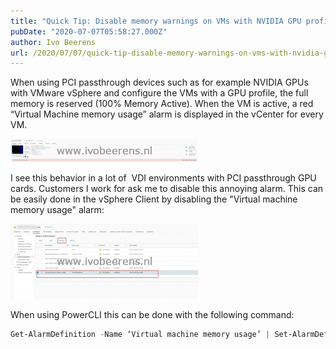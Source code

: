 ```yaml
---
title: "Quick Tip: Disable memory warnings on VMs with NVIDIA GPU profiles"
pubDate: "2020-07-07T05:58:27.000Z"
author: Ivo Beerens
url: /2020/07/07/quick-tip-disable-memory-warnings-on-vms-with-nvidia-gpu-profiles/
---
```


When using PCI passthrough devices such as for example NVIDIA GPUs with VMware vSphere and configure the VMs with a GPU profile, the full memory is reserved (100% Memory Active). When the VM is active, a red “Virtual Machine memory usage” alarm is displayed in the vCenter for every VM.

[![](images/VM-memory-Usage-300x37.png)](images/VM-memory-Usage.png)

I see this behavior in a lot of  VDI environments with PCI passthrough GPU cards. Customers I work for ask me to disable this annoying alarm. This can be easily done in the vSphere Client by disabling the "Virtual machine memory usage" alarm:

[![](images/2-300x120.png)](images/2.png)

When using PowerCLI this can be done with the following command:

```powershell
Get-AlarmDefinition -Name ‘Virtual machine memory usage’ | Set-AlarmDefinition -Enabled:$false  
```
